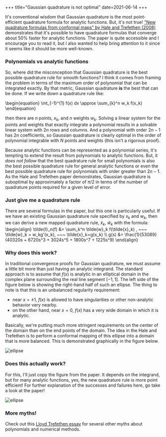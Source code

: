 +++
title="Gaussian quadrature is not optimal"
date=2021-06-14
+++

It's conventional wisdom that Gaussian quadrature is the most point-efficient quadrature formula for analytic functions. But, it's not true! ["New quadrature formulas from conformal maps" by Hale and Trefethen (2008)](http://www.cs.ox.ac.uk/files/731/NA-07-15.pdf) demonstrates that it's possible to have quadrature formulas that converge about 50% faster for analytic functions. The paper is quite accessible and I encourage you to read it, but I also wanted to help bring attention to it since it seems like it should be more well-known.

### Polynomials vs analytic functions

So, where did the misconception that Gaussian quadrature is the best possible quadrature rule for smooth functions? I think it comes from framing the problem in terms of the maximum order of polynomial that can be integrated exactly. By that metric, Gaussian quadrature **is** the best that can be done. If we write down a quadrature rule like: 

\begin{equation}
\int_{-1}^{1} f(x) dx \approx \sum_{k}^n w_k f(x_k) 
\end{equation}

then there are $n$ points, $x_k$, and $n$ weights $w_k$. Solving a linear system for the points and weights that exactly integrate a polynomial results in a solvable linear system with $2n$ rows and columns. And a polynomial with order $2n-1$ has $2n$ coefficients, so Gaussian quadrature is clearly optimal in the order of polynomial integrable with $N$ points and weights (this isn't a rigorous proof).

Because analytic functions can be represented as a polynomial series, it's tempting to extend the result from polynomials to analytic functions. But, it *does not follow* that the best quadrature rule for small polynomials is also the best possible quadrature rule for general analytic functions or even the best possible quadrature rule for polynomials with order greater than $2n - 1$. As the Hale and Trefethen paper demonstrates, Gaussian quadrature is suboptimal by approximately a factor of $\pi/2$ in terms of the number of quadrature points required for a given level of error.

### Just give me a quadrature rule

There are several formulas in the paper, but this one is particularly useful. If we have an existing Gaussian quadrature rule specified by $x_k$ and $w_k$, then we can derive a new mapped quadrature rule, $\tilde{x}_k$, $\tilde{w}_k$ with the formula:
\begin{align}
\tilde{I}_n(f) &= \sum_k^n \tilde{w}_k f(\tilde{x}_k) , ~~~ \tilde{w}_k = w_kg'(x_k), ~~~ \tilde{x}_k=g(x_k) \\\\
g(s) &= \frac{1}{53089}(40320s + 6720s^3 + 3024s^5 + 1800s^7 + 1225s^9)
\end{align}

### Why does this work?

In traditional convergence proofs for Gaussian quadrature, we must assume a little bit more than just having an analytic integrand. The standard approach is to assume that $f(x)$ is analytic in an elliptical domain in the complex plane surrounding the real line segment $[-1, 1]$. The left side of the figure below is showing the right-hand half of such an ellipse. The thing to note is that this is an unbalanced regularity requirement: 
* near $x=\pm 1$, $f(x)$ is allowed to have singularities or other non-analytic behavior very nearby.
* on the other hand, near $x=0$, $f(x)$ has a very wide domain in which it is analytic. 

Basically, we're putting much more stringent requirements on the center of the domain than on the end points of the domain. The idea in the Hale and Trefethen is to perform a conformal mapping of this ellipse into a domain that is more balanced. This is demonstrated graphically in the figure below.

![ellipse](/images/elliptic_gauss.png)

### Does this actually work?

For this, I'll just copy the figure from the paper. It depends on the integrand, but for many analytic functions, yes, the new quadrature rule is more point efficient! For further explanation of the successes and failures here, go take a look at the paper!

![ellipse](/images/better_gauss.png)

### More myths!

Check out this [Lloyd Trefethen essay](https://people.maths.ox.ac.uk/trefethen/mythspaper.pdf) for several other myths about polynomials and numerical methods.
